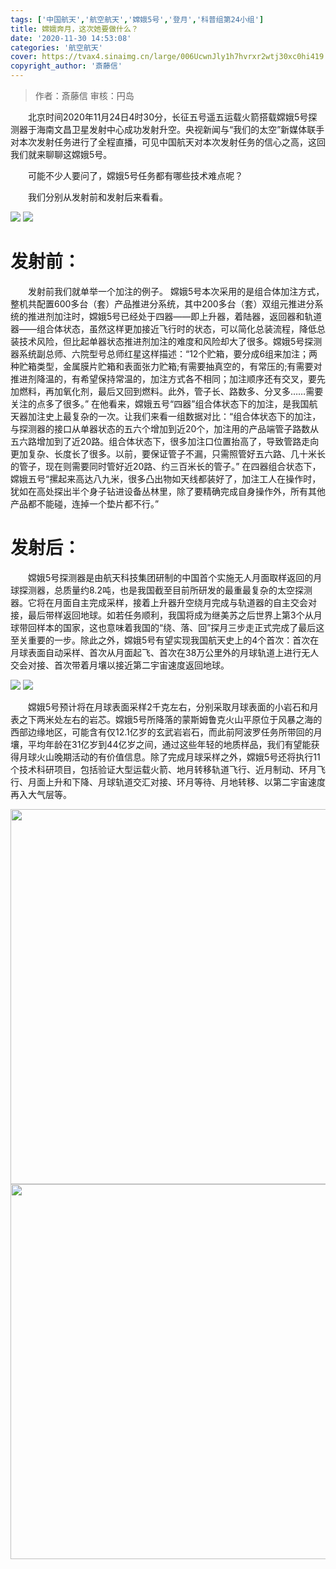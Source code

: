 ```yaml
---
tags: ['中国航天','航空航天','嫦娥5号','登月','科普组第24小组']
title: 嫦娥奔月，这次她要做什么？
date: '2020-11-30 14:53:08'
categories: '航空航天'
cover: https://tvax4.sinaimg.cn/large/006UcwnJly1h7hvrxr2wtj30xc0hi419.jpg
copyright_author: '斎藤信'
---
```


> 作者：斎藤信
审核：円岛

&emsp;&emsp;北京时间2020年11月24日4时30分，长征五号遥五运载火箭搭载嫦娥5号探测器于海南文昌卫星发射中心成功发射升空。央视新闻与“我们的太空”新媒体联手对本次发射任务进行了全程直播，可见中国航天对本次发射任务的信心之高，这回我们就来聊聊这嫦娥5号。

&emsp;&emsp;可能不少人要问了，嫦娥5号任务都有哪些技术难点呢？

&emsp;&emsp;我们分别从发射前和发射后来看看。

<img src="https://i0.hdslb.com/bfs/article/2940fe10186b5b8edaa05df74f99af27deb4cf1f.jpg"/>
<img src="https://i0.hdslb.com/bfs/article/2d18dfc56011aa32f127e9ef6dd58d359bce5409.jpg"/>

# 发射前：

&emsp;&emsp;发射前我们就单举一个加注的例子。 嫦娥5号本次采用的是组合体加注方式，整机共配置600多台（套）产品推进分系统，其中200多台（套）双组元推进分系统的推进剂加注时，嫦娥5号已经处于四器——即上升器，着陆器，返回器和轨道器——组合体状态，虽然这样更加接近飞行时的状态，可以简化总装流程，降低总装技术风险，但比起单器状态推进剂加注的难度和风险却大了很多。嫦娥5号探测器系统副总师、六院型号总师红星这样描述：“12个贮箱，要分成6组来加注；两种贮箱类型，金属膜片贮箱和表面张力贮箱;有需要抽真空的，有常压的;有需要对推进剂降温的，有希望保持常温的，加注方式各不相同；加注顺序还有交叉，要先加燃料，再加氧化剂，最后又回到燃料。此外，管子长、路数多、分叉多……需要关注的点多了很多。” 在他看来，嫦娥五号“四器”组合体状态下的加注，是我国航天器加注史上最复杂的一次。让我们来看一组数据对比：“组合体状态下的加注，与探测器的接口从单器状态的五六个增加到近20个，加注用的产品端管子路数从五六路增加到了近20路。组合体状态下，很多加注口位置抬高了，导致管路走向更加复杂、长度长了很多。以前，要保证管子不漏，只需照管好五六路、几十米长的管子，现在则需要同时管好近20路、约三百米长的管子。” 在四器组合状态下，嫦娥五号“摞起来高达八九米，很多凸出物如天线都装好了，加注工人在操作时，犹如在高处探出半个身子钻进设备丛林里，除了要精确完成自身操作外，所有其他产品都不能碰，连掉一个垫片都不行。”

# 发射后：

&emsp;&emsp;嫦娥5号探测器是由航天科技集团研制的中国首个实施无人月面取样返回的月球探测器，总质量约8.2吨，也是我国截至目前所研发的最重最复杂的太空探测器。它将在月面自主完成采样，接着上升器升空绕月完成与轨道器的自主交会对接，最后带样返回地球。如若任务顺利，我国将成为继美苏之后世界上第3个从月球带回样本的国家，这也意味着我国的“绕、落、回”探月三步走正式完成了最后这至关重要的一步。除此之外，嫦娥5号有望实现我国航天史上的4个首次：首次在月球表面自动采样、首次从月面起飞、首次在38万公里外的月球轨道上进行无人交会对接、首次带着月壤以接近第二宇宙速度返回地球。

<img src="https://i0.hdslb.com/bfs/article/c2de3cc25523dd03cc6f373af92d49a922a2d0f0.gif"/>
<img src="https://i0.hdslb.com/bfs/article/02a7b2401d7dc9a657e55cf6871e1c0e4b369a3a.gif"/>

&emsp;&emsp;嫦娥5号预计将在月球表面采样2千克左右，分别采取月球表面的小岩石和月表之下两米处左右的岩芯。嫦娥5号所降落的蒙斯姆鲁克火山平原位于风暴之海的西部边缘地区，可能含有仅12.1亿岁的玄武岩岩石，而此前阿波罗任务所带回的月壤，平均年龄在31亿岁到44亿岁之间，通过这些年轻的地质样品，我们有望能获得月球火山晚期活动的有价值信息。除了完成月球采样之外，嫦娥5号还将执行11个技术科研项目，包括验证大型运载火箭、地月转移轨道飞行、近月制动、环月飞行、月面上升和下降、月球轨道交汇对接、环月等待、月地转移、以第二宇宙速度再入大气层等。

<img src="https://i0.hdslb.com/bfs/article/221304767e1fa0abd4cd1bf5b8d4bdb9de9b6873.jpg" width=600/>
<img src="https://i0.hdslb.com/bfs/article/54a04dd35e4cbfd08ee7fe7bfe8b6de93bbe0a04.jpg" width=600/>



